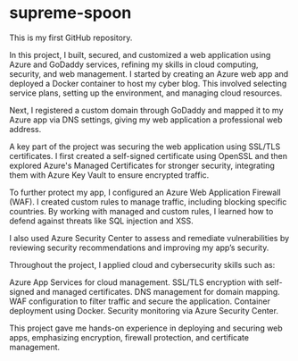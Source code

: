 # supreme-spoon
This is my first GitHub repository.

In this project, I built, secured, and customized a web application using Azure and GoDaddy services, refining my skills in cloud computing, security, and web management. I started by creating an Azure web app and deployed a Docker container to host my cyber blog. This involved selecting service plans, setting up the environment, and managing cloud resources.

Next, I registered a custom domain through GoDaddy and mapped it to my Azure app via DNS settings, giving my web application a professional web address.

A key part of the project was securing the web application using SSL/TLS certificates. I first created a self-signed certificate using OpenSSL and then explored Azure's Managed Certificates for stronger security, integrating them with Azure Key Vault to ensure encrypted traffic.

To further protect my app, I configured an Azure Web Application Firewall (WAF). I created custom rules to manage traffic, including blocking specific countries. By working with managed and custom rules, I learned how to defend against threats like SQL injection and XSS.

I also used Azure Security Center to assess and remediate vulnerabilities by reviewing security recommendations and improving my app’s security.

Throughout the project, I applied cloud and cybersecurity skills such as:

Azure App Services for cloud management.
SSL/TLS encryption with self-signed and managed certificates.
DNS management for domain mapping.
WAF configuration to filter traffic and secure the application.
Container deployment using Docker.
Security monitoring via Azure Security Center.

This project gave me hands-on experience in deploying and securing web apps, emphasizing encryption, firewall protection, and certificate management.
